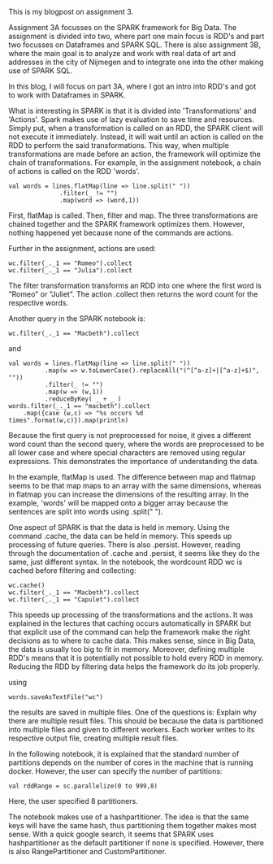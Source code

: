 This is my blogpost on assignment 3.

Assignment 3A focusses on the SPARK framework for Big Data. The assignment is divided into two, where part one main focus is RDD's and part two focusses on Dataframes and SPARK SQL. There is also assignment 3B, where the main goal is to analyze and work with real data of art and addresses in the city of Nijmegen and to integrate one into the other making use of SPARK SQL. 

In this blog, I will focus on part 3A, where I got an intro into RDD's and got to work with Dataframes in SPARK.

What is interesting in SPARK is that it is divided into 'Transformations' and 'Actions'. Spark makes use of lazy evaluation to save time and resources. Simply put, when a transformation is called on an RDD, the SPARK client will not execute it immediately. Instead, it will wait until an action is called on the RDD to perform the said transformations. This way, when multiple transformations are made before an action, the framework will optimize the chain of transformations. For example, in the assignment notebook, a chain of actions is called on the RDD 'words'.

	val words = lines.flatMap(line => line.split(" "))
	              .filter(_ != "")
	              .map(word => (word,1))
First, flatMap is called. Then, filter and map. The three transformations are chained together and the SPARK framework optimizes them. However, nothing happened yet because none of the commands are actions.

Further in the assignment, actions are used:

	wc.filter(_._1 == "Romeo").collect
	wc.filter(_._1 == "Julia").collect
The filter transformation transforms an RDD into one where the first word is "Romeo" or "Juliet". The action .collect then returns the word count for the respective words.

Another query in the SPARK notebook is:

	wc.filter(_._1 == "Macbeth").collect
and 

	val words = lines.flatMap(line => line.split(" "))
              .map(w => w.toLowerCase().replaceAll("(^[^a-z]+|[^a-z]+$)", ""))
              .filter(_ != "")
              .map(w => (w,1))
              .reduceByKey( _ + _ )
	words.filter(_._1 == "macbeth").collect
  		.map({case (w,c) => "%s occurs %d times".format(w,c)}).map(println)

Because the first query is not preprocessed for noise, it gives a different word count than the second query, where the words are preprocessed to be all lower case and where special characters are removed using regular expressions. This demonstrates the importance of understanding the data.

In the example, flatMap is used. The difference between map and flatmap seems to be that map maps to an array with the same dimensions, whereas in flatmap you can increase the dimensions of the resulting array. In the example, 'words' will be mapped onto a bigger array because the sentences are split into words using .split(" ").

One aspect of SPARK is that the data is held in memory. Using the command .cache, the data can be held in memory. This speeds up processing of future queries. There is also .persist. However, reading through the documentation of .cache and .persist, it seems like they do the same, just different syntax. In the notebook, the wordcount RDD wc is cached before filtering and collecting: 

	wc.cache()
	wc.filter(_._1 == "Macbeth").collect
	wc.filter(_._1 == "Capulet").collect
This speeds up processing of the transformations and the actions. It was explained in the lectures that caching occurs automatically in SPARK but that explicit use of the command can help the framework make the right decisions as to where to cache data. This makes sense, since in Big Data, the data is usually too big to fit in memory. Moreover, defining multiple RDD's means that it is potentially not possible to hold every RDD in memory. Reducing the RDD by filtering data helps the framework do its job properly. 

using 

	words.saveAsTextFile("wc")
the results are saved in multiple files. One of the questions is: Explain why there are multiple result files. This should be because the data is partitioned into multiple files and given to different workers. Each worker writes to its respective output file, creating multiple result files.

In the following notebook, it is explained that the standard number of partitions depends on the number of cores in the machine that is running docker. However, the user can specify the number of partitions:

	val rddRange = sc.parallelize(0 to 999,8)
Here, the user specified 8 partitioners.

The notebook makes use of a hashpartitioner. The idea is that the same keys will have the same hash, thus partitioning them together makes most sense. With a quick google search, it seems that SPARK uses hashpartitioner as the default partitioner if none is specified. However, there is also RangePartitioner and CustomPartitioner.